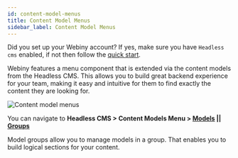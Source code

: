 ```yaml
---
id: content-model-menus
title: Content Model Menus
sidebar_label: Content Model Menus
---
```


Did you set up your Webiny account? If yes, make sure you have `Headless cms` enabled, if not then follow the [quick start](get-started/quick-start.md).

Webiny features a menu component that is extended via the content models from the Headless CMS.
This allows you to build great backend experience for your team, making it easy and intuitive for them to find exactly the content they are looking for.

![Content model menus](/img/webiny-apps/headless-cms/features/content-modeling/content-models-menu.png)

You can navigate to **Headless CMS > Content Models Menu > [Models](/docs/webiny-apps/headless-cms/features/content-modeling) || [Groups](/docs/webiny-apps/headless-cms/features/content-modeling-groups)**

Model groups allow you to manage models in a group. That enables you to build logical sections for your content.